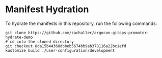 # Manifest Hydration

To hydrate the manifests in this repository, run the following commands:

```shell
git clone https://github.com/zachaller/argocon-gitops-promoter-hydrate-demo
# cd into the cloned directory
git checkout 8da15b44368dbbeb5674bb9ab378116a22bc1efd
kustomize build ./user-configuration/development
```

